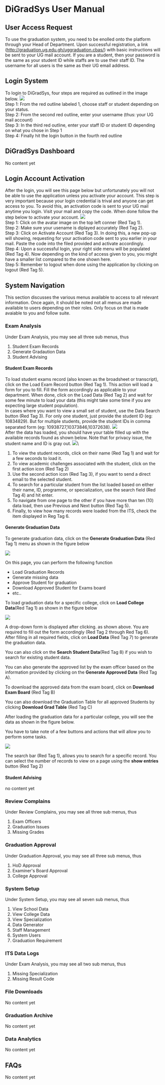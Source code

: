 # DiGradSys User Manual
## User Access Request
To use the graduation system, you need to be enolled onto the platform through your Head of Department. Upon successful registration, a link (http://graduation.ug.edu.gh/uggraduation.cbas/) with basic instructions will be sent to your UG mail account. If you are a student, then your password is the same as your student ID while staffs are to use their staff ID. The username for all users is the same as their UG email address.

## Login System
To login to DiGradSys, four steps are required as outlined in the image below.
<img src="https://raw.githubusercontent.com/jkappati/uggraduationmanual/main/images/login/login1.png">\
Step 1: From the red outline labeled 1, choose staff or student depending on your status.\
Step 2: From the second red outline, enter your username (thus: your UG mail account)\
Step 3: In the third red outline, enter your staff ID or student ID depending on what you chose in Step 1\
Step 4: Finally hit the login button in the fourth red outline

## DiGradSys Dashboard
No content yet

## Login Account Activation
After the login, you will see this page below but unfortunately you will not be able to use the application unless you activate your account. This step is very important because your login credential is trival and anyone can get access to you. To avoid this, an activation code is sent to your UG mail anytime you login. Visit your mail and copy the code. When done follow the step below to activate your account.
<img src="https://raw.githubusercontent.com/jkappati/uggraduationmanual/main/images/login/login2.png">\
Step 1: Click on the avatar image on the top left conner (Red Tag 1).\
Step 2: Make sure your usename is diplayed accurately (Red Tag 2).\
Step 3: Click on Activate Account (Red Tag 3). In doing this, a new pop-up will showing, requesting for your activation code sent to you earlier in your mail. Paste the code into the filed provided and activate accordingly.\
Step 4: Upon a successful login, your right side menu will be populated (Red Tag 4). Now depending on the kind of access given to you, you might have a smaller list compared to the one shown here.\
Step 5: Remember to logout when done using the application by clicking on logout (Red Tag 5).

## System Navigation
This section discusses the various menus available to access to all relevant information. Once again, it should be noted not all menus are made available to users depending on their roles. Only focus on that is made avaiable to you and follow suite.
### Exam Analysis
Under Exam Analysis, you may see all three sub menus, thus
1. Student Exam Records
2. Generate Gradaution Data
3. Student Advising

#### Student Exam Records
To load student exams record (also known as the broadsheet or transcript), click on the Load Exam Record button (Red Tag 1). This action will load a form for you to fill. Fill the form accordingly as applicable to your department. When done, click on the Load Data (Red Tag 2) and wait for some few minute to load your data (this might take some time if you are expecting large student population).\
In cases where you want to view a small set of student, use the Data Search button (Red Tag 3). For only one student, just provide the student ID (eg: 10834829). But for multiple students, provide the student IDs in comma separated form (eg: 10938727,10373846,10372638).
<img src="https://raw.githubusercontent.com/jkappati/uggraduationmanual/main/images/sidebartools/ExamAnalysis/ExamAnalysis1.png">\
After the data has loaded, you should have your table filled up with the available records found as shown below. Note that for privacy issue, the student name and ID is gray out.
<img src="https://raw.githubusercontent.com/jkappati/uggraduationmanual/main/images/sidebartools/ExamAnalysis/ExamAnalysis2.png">\
1. To view the student records, click on their name (Red Tag 1) and wait for a few seconds to load it.
2. To view academic challenges associated with the student, click on the first action icon (Red Tag 2)
3. Use the second action icon (Red Tag 3), if you want to send a direct email to the selected student.
4. To search for a particular student from the list loaded based on either their name, ID, programme, or specialization, use the search field (Red Tag 4) and hit enter.
5. To navigate from one page to the other if you have more than ten (10) data load, then use Previous and Next button (Red Tag 5).
6. Finally, to view how many records were loaded from the ITS, check the item displayed in Reg Tag 6.

#### Generate Graduation Data
To generate graduation data, click on the **Generate Graduation Data** (Red Tag 1) menu as shown in the figure below 

<img src=https://github.com/jkappati/uggraduationmanual/blob/michael/images/sidebartools/ExamAnalysis/GraduationApproval/generate_graduation_data.PNG >

On this page, you can perform the following function 
- Load Graduation Records 
- Generate missing data
- Approve Student for graduation 
- Download Approved Student for Exams board 
- etc..

To load graduation data for a specific college, click on  **Load College Data**(Red Tag 1) as shown in the figure below 

<img src =https://github.com/jkappati/uggraduationmanual/blob/michael/images/sidebartools/ExamAnalysis/GraduationApproval/load_records.PNG >

A drop-down form is displayed after clicking. as shown above.
You are required to fill out the form accordingly (Red Tag 2 through Red Tag 6). After filling in all required fields, click on **Load Data** (Red Tag 7) to generate the graduation data.

You can also click on the **Search Student Data**(Red Tag 8) if you wish to search for existing student data.

You can also generate the approved list by the exam officer based on the information provided by clicking on the **Generate Approved Data** (Red Tag A).

To download the approved data from the exam board, click on **Download Exam Board** (Red Tag B)

You can also download the Graduation Table for all approved Students by clicking **Download Grad Table** (Red Tag C)

After loading the graduation data for a particular college, you will see the data as shown in the figure below.

You have to take note of a few buttons and actions that will allow you to perform some tasks.

<img src=https://github.com/jkappati/uggraduationmanual/blob/michael/images/sidebartools/ExamAnalysis/GraduationApproval/record_view_buttons.PNG >

The search bar (Red Tag 1), allows you to search for a specific record.
You can select the number of records to view on a page using the **show entries** button (Red Tag 2)

#### Student Advising
no content yet

### Review Complains
Under Review Complains, you may see all three sub menus, thus
1. Exam Officers
2. Graduation Issues
3. Missing Grades

### Graduation Approval
Under Graduation Approval, you may see all three sub menus, thus
1. HoD Approval
2. Examiner's Board Approval
3. College Approval

### System Setup
Under System Setup, you may see all seven sub menus, thus
1. View School Data
2. View College Data
3. View Specialization
4. Data Generator
5. Staff Management
6. System Users
7. Graduation Requirement

### ITS Data Logs
Under Exam Analysis, you may see all two sub menus, thus
1. Missing Specialization
2. Missing Result Code

### File Downloads
No content yet

### Graduation Archive
No content yet

### Data Analytics
No content yet

## FAQs
No content yet
